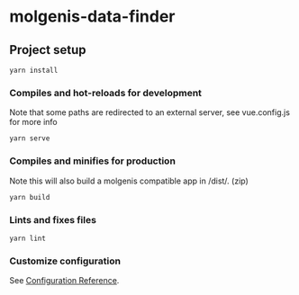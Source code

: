 # molgenis-data-finder

## Project setup
```
yarn install
```

### Compiles and hot-reloads for development
Note that some paths are redirected to an external server, see vue.config.js for more info
```
yarn serve
```

### Compiles and minifies for production
Note this will also build a molgenis compatible app in /dist/. (zip)
```
yarn build
```

### Lints and fixes files
```
yarn lint
```

### Customize configuration
See [Configuration Reference](https://cli.vuejs.org/config/).
